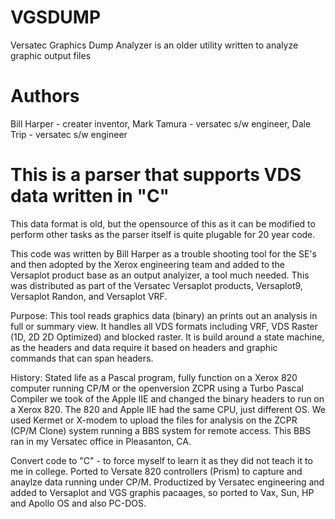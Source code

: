 # VGSDUMP
Versatec Graphics Dump Analyzer is an older utility written to analyze graphic output files
# Authors
Bill Harper - creater inventor, Mark Tamura - versatec s/w engineer, Dale Trip - versatec s/w engineer
# This is a parser that supports VDS data written in "C"
This data format is old, but the opensource of this as it can be modified to perform other tasks
as the parser itself is quite plugable for 20 year code.

This code was written by Bill Harper as a trouble shooting tool for the SE's and then adopted by the Xerox
engineering team and added to the Versaplot product base as an output analyizer, a tool much needed.  This was distributed as part of the Versatec Versaplot products, Versaplot9, Versaplot Randon, and Versaplot VRF. 

Purpose:
This tool reads graphics data (binary) an prints out an analysis in full or summary view.  It handles all VDS formats including VRF, VDS Raster (1D, 2D 2D Optimized) and blocked raster.  It is build around a state machine, as the headers and data require it based on headers and graphic commands that can span headers.

History:
Stated life as a Pascal program, fully function on a Xerox 820 computer running CP/M or the openversion ZCPR using a Turbo Pascal Compiler we took of the Apple IIE and changed the binary headers to run on a Xerox 820. The 820 and Apple IIE had the same CPU, just different OS. We used Kermet or X-modem to upload the files for analysis on the ZCPR (CP/M Clone) system running a BBS system for remote access.  This BBS ran in my Versatec office in Pleasanton, CA.  

Convert code to "C" - to force myself to learn it as they did not teach it to me in college.
Ported to Versate 820 controllers (Prism) to capture and anaylze data running under CP/M. 
Productized by Versatec engineering and added to Versaplot and VGS graphis pacaages, so ported to Vax, Sun, HP and Apollo OS and also PC-DOS. 
